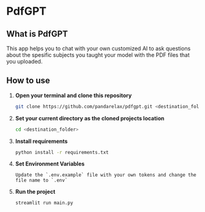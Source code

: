 # PdfGPT
## What is PdfGPT
This app helps you to chat with your own customized AI to ask questions about the spesific subjects you taught your model with the PDF files that you uploaded.
## How to use
1. **Open your terminal and clone this repository**
   ```bash
   git clone https://github.com/pandarelax/pdfgpt.git <destination_folder>
   ```
2. **Set your current directory as the cloned projects location**
   ```bash
   cd <destination_folder>
3. **Install requirements**
   ```bash
   python install -r requirements.txt
   ```
4. **Set Environment Variables**
   ```
   Update the `.env.example` file with your own tokens and change the file name to `.env`
   ```
5. **Run the project**
   ```bash
   streamlit run main.py
   ```
